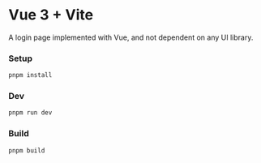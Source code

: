 # Vue 3 + Vite
A login page implemented with Vue, and not dependent on any UI library.

### Setup

```sh
pnpm install
```

### Dev

```sh
pnpm run dev
```

### Build

```sh
pnpm build
```